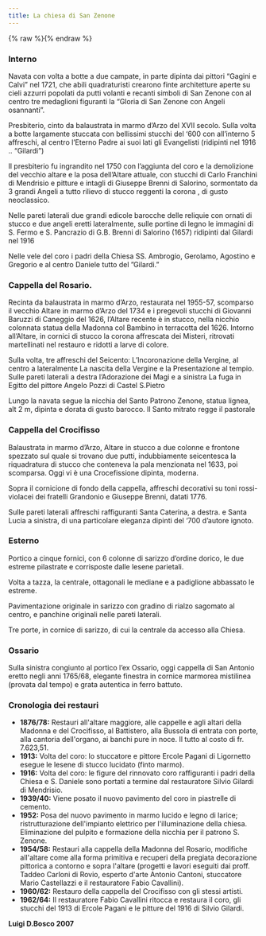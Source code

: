 ```yaml
---
title: La chiesa di San Zenone
---
```


{% raw %}<img src="/assets/images/base/salorino_1930.png" alt="" class="full">{% endraw %}


### Interno

Navata con volta a botte a due campate, in parte dipinta dai pittori “Gagini e Calvi” nel 1721, che abili quadraturisti crearono finte architetture aperte su cieli azzurri popolati da putti volanti e recanti simboli di San Zenone con al centro tre medaglioni figuranti la “Gloria di San Zenone con Angeli osannanti”.

Presbiterio, cinto da balaustrata in marmo d’Arzo del XVII secolo. Sulla volta a botte largamente stuccata con bellissimi stucchi del ‘600 con all’interno  5 affreschi, al centro l’Eterno Padre ai suoi lati gli Evangelisti (ridipinti nel 1916 .. “Gilardi”)

Il presbiterio fu ingrandito nel 1750 con l’aggiunta del coro e la demolizione del vecchio altare e la posa dell’Altare attuale, con stucchi di Carlo Franchini di Mendrisio e pitture e intagli di Giuseppe Brenni di Salorino, sormontato da 3 grandi Angeli a tutto rilievo di stucco reggenti la corona , di gusto neoclassico.

Nelle pareti laterali due grandi edicole barocche delle reliquie con ornati di stucco e due angeli eretti lateralmente, sulle portine di legno le immagini di S. Fermo e S. Pancrazio di G.B. Brenni di Salorino (1657) ridipinti dal Gilardi nel 1916

Nelle vele del coro i padri della Chiesa SS. Ambrogio, Gerolamo, Agostino e Gregorio e al centro Daniele tutto del ”Gilardi.”



### Cappella del Rosario.

Recinta da balaustrata in marmo d’Arzo, restaurata nel 1955-57, scomparso il vecchio Altare in marmo d’Arzo del 1734  e i pregevoli stucchi di Giovanni Baruzzi di Caneggio del 1626, l’Altare recente è in stucco, nella nicchio colonnata statua della Madonna col Bambino in terracotta del 1626. Intorno all’Altare, in cornici di stucco la corona affrescata dei Misteri, ritrovati martellinati nel restauro e ridotti a larve di colore.

Sulla volta, tre affreschi del Seicento: L’Incoronazione della Vergine, al centro a lateralmente La nascita della Vergine e la Presentazione al tempio. Sulle pareti laterali a destra l’Adorazione dei Magi e a sinistra La fuga in Egitto del pittore Angelo Pozzi di Castel S.Pietro

Lungo la navata segue la nicchia del Santo Patrono Zenone, statua lignea, alt 2 m, dipinta e dorata di gusto barocco.
Il Santo mitrato regge il pastorale



### Cappella del Crocifisso

Balaustrata in marmo d’Arzo, Altare in stucco a due colonne e frontone spezzato sul quale si trovano due putti, indubbiamente seicentesca la riquadratura di stucco che conteneva la pala menzionata nel 1633, poi scomparsa. Oggi vi è una Crocefissione dipinta, moderna.

Sopra il cornicione di fondo della cappella, affreschi decorativi su toni rossi-violacei dei fratelli Grandonio e Giuseppe Brenni, datati 1776.

Sulle pareti laterali affreschi raffiguranti Santa Caterina, a destra. e Santa Lucia a sinistra, di una particolare eleganza dipinti del ‘700 d’autore ignoto.


### Esterno

Portico a cinque fornici, con 6 colonne di sarizzo d’ordine dorico, le due estreme pilastrate e corrisposte dalle lesene parietali.

Volta a tazza, la centrale, ottagonali le mediane e a padiglione abbassato le estreme.

Pavimentazione originale in sarizzo con gradino di rialzo sagomato al centro, e panchine originali nelle pareti laterali.

Tre porte, in cornice di sarizzo, di cui la centrale da accesso alla Chiesa.

### Ossario

Sulla sinistra congiunto al portico l’ex Ossario, oggi cappella di San Antonio eretto negli anni 1765/68, elegante  finestra in cornice marmorea mistilinea (provata dal tempo) e grata autentica in ferro battuto.

### Cronologia dei restauri

* **1876/78:** Restauri all'altare maggiore, alle cappelle e agli altari della Madonna
  e del Crocifisso, al Battistero, alla Bussola di entrata con porte, alla cantoria dell'organo, ai banchi pure in noce. Il tutto al costo di fr. 7.623,51.
* **1913:** Volta del coro: lo stuccatore e pittore Ercole Pagani di Ligornetto esegue le lesene di stucco lucidato (finto marmo).
* **1916:** Volta del coro: le figure del rinnovato coro raffiguranti i padri della Chiesa e S. Daniele sono portati a termine dal restauratore Silvio Gilardi di Mendrisio.
* **1939/40:** Viene posato il nuovo pavimento del coro  in piastrelle di cemento.
* **1952:** Posa del nuovo pavimento in marmo lucido e legno di larice; ristrutturazione dell'impianto elettrico per l'illuminazione della chiesa. Eliminazione del pulpito e formazione della nicchia per il patrono S. Zenone.
* **1954/58:** Restauri alla cappella della Madonna del Rosario, modifiche all'altare come alla forma primitiva e recuperi della pregiata decorazione pittorica a contorno e sopra l'altare (progetti e lavori eseguiti dai proff. Taddeo Carloni di Rovio, esperto d'arte Antonio Cantoni, stuccatore Mario Castellazzi e il restauratore Fabio Cavallini).
* **1960/62:** Restauro della cappella del Crocifisso con gli stessi artisti. 
* **1962/64:** Il restauratore Fabio Cavallini ritocca e restaura il coro, gli stucchi del 1913 di Ercole Pagani e le pitture del 1916  di Silvio Gilardi.

**Luigi D.Bosco 2007**
